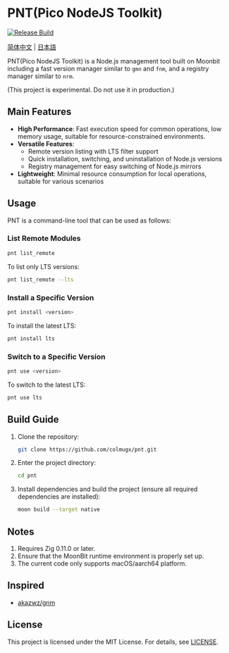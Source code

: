 # PNT(Pico NodeJS Toolkit)

[![Release Build](https://github.com/colmugx/pnt/actions/workflows/release.yml/badge.svg)](https://github.com/colmugx/pnt/actions/workflows/release.yml)

[简体中文](README-zh.md) | [日本語](README-ja.md)

PNT(Pico NodeJS Toolkit) is a Node.js management tool built on Moonbit including a fast version manager similar to `gmn` and `fnm`, and a registry manager similar to `nrm`.

(This project is experimental. Do not use it in production.)

## Main Features

- **High Performance**: Fast execution speed for common operations, low memory usage, suitable for resource-constrained environments.
- **Versatile Features**:
  - Remote version listing with LTS filter support
  - Quick installation, switching, and uninstallation of Node.js versions
  - Registry management for easy switching of Node.js mirrors
- **Lightweight**: Minimal resource consumption for local operations, suitable for various scenarios

## Usage

PNT is a command-line tool that can be used as follows:

### List Remote Modules

```bash
pnt list_remote
```

To list only LTS versions:

```bash
pnt list_remote --lts
```

### Install a Specific Version

```bash
pnt install <version>
```

To install the latest LTS:

```bash
pnt install lts
```

### Switch to a Specific Version

```bash
pnt use <version>
```

To switch to the latest LTS:

```bash
pnt use lts
```

## Build Guide

1. Clone the repository:
   ```bash
   git clone https://github.com/colmugx/pnt.git
   ```
2. Enter the project directory:
   ```bash
   cd pnt
   ```
3. Install dependencies and build the project (ensure all required dependencies are installed):
   ```bash
   moon build --target native
   ```

## Notes

1. Requires Zig 0.11.0 or later.
2. Ensure that the MoonBit runtime environment is properly set up.
3. The current code only supports macOS/aarch64 platform.

## Inspired

- [akazwz/gnm](https://github.com/akazwz/gnm)

## License

This project is licensed under the MIT License. For details, see [LICENSE](LICENSE).
